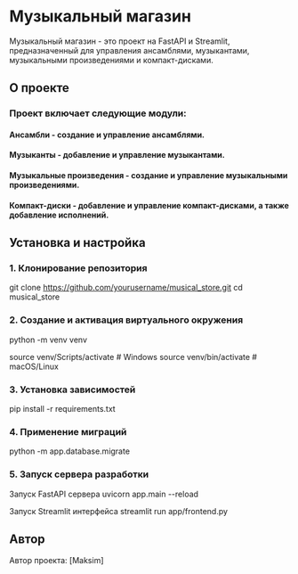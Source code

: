 # Музыкальный магазин
Музыкальный магазин - это проект на FastAPI и Streamlit, предназначенный для управления ансамблями, музыкантами, музыкальными произведениями и компакт-дисками.

## О проекте
### Проект включает следующие модули:
#### Ансамбли - создание и управление ансамблями.
#### Музыканты - добавление и управление музыкантами.
#### Музыкальные произведения - создание и управление музыкальными произведениями.
#### Компакт-диски - добавление и управление компакт-дисками, а также добавление исполнений.
## Установка и настройка
### 1. Клонирование репозитория
git clone https://github.com/yourusername/musical_store.git
cd musical_store

### 2. Создание и активация виртуального окружения
python -m venv venv

source venv/Scripts/activate # Windows
source venv/bin/activate # macOS/Linux

### 3. Установка зависимостей
pip install -r requirements.txt

### 4. Применение миграций
python -m app.database.migrate

### 5. Запуск сервера разработки
Запуск FastAPI сервера
uvicorn app.main
--reload

Запуск Streamlit интерфейса
streamlit run app/frontend.py

## Автор
Автор проекта: [Maksim]
